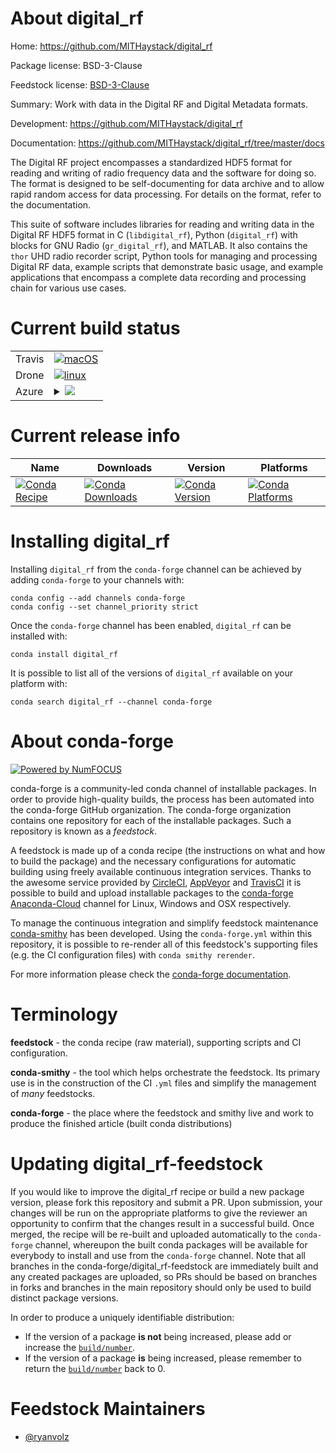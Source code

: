 About digital_rf
================

Home: https://github.com/MITHaystack/digital_rf

Package license: BSD-3-Clause

Feedstock license: [BSD-3-Clause](https://github.com/conda-forge/digital_rf-feedstock/blob/master/LICENSE.txt)

Summary: Work with data in the Digital RF and Digital Metadata formats.

Development: https://github.com/MITHaystack/digital_rf

Documentation: https://github.com/MITHaystack/digital_rf/tree/master/docs

The Digital RF project encompasses a standardized HDF5 format for reading
and writing of radio frequency data and the software for doing so. The
format is designed to be self-documenting for data archive and to allow
rapid random access for data processing. For details on the format, refer
to the documentation.

This suite of software includes libraries for reading and writing data in
the Digital RF HDF5 format in C (``libdigital_rf``), Python
(``digital_rf``) with blocks for GNU Radio (``gr_digital_rf``), and
MATLAB. It also contains the `thor` UHD radio recorder script, Python
tools for managing and processing Digital RF data, example scripts that
demonstrate basic usage, and example applications that encompass a
complete data recording and processing chain for various use cases.


Current build status
====================


<table><tr>
    <td>Travis</td>
    <td>
      <a href="https://travis-ci.com/conda-forge/digital_rf-feedstock">
        <img alt="macOS" src="https://img.shields.io/travis/com/conda-forge/digital_rf-feedstock/master.svg?label=macOS">
      </a>
    </td>
  </tr><tr>
    <td>Drone</td>
    <td>
      <a href="https://cloud.drone.io/conda-forge/digital_rf-feedstock">
        <img alt="linux" src="https://img.shields.io/drone/build/conda-forge/digital_rf-feedstock/master.svg?label=Linux">
      </a>
    </td>
  </tr>
    
  <tr>
    <td>Azure</td>
    <td>
      <details>
        <summary>
          <a href="https://dev.azure.com/conda-forge/feedstock-builds/_build/latest?definitionId=8689&branchName=master">
            <img src="https://dev.azure.com/conda-forge/feedstock-builds/_apis/build/status/digital_rf-feedstock?branchName=master">
          </a>
        </summary>
        <table>
          <thead><tr><th>Variant</th><th>Status</th></tr></thead>
          <tbody><tr>
              <td>linux_64_numpy1.18python3.7.____cpython</td>
              <td>
                <a href="https://dev.azure.com/conda-forge/feedstock-builds/_build/latest?definitionId=8689&branchName=master">
                  <img src="https://dev.azure.com/conda-forge/feedstock-builds/_apis/build/status/digital_rf-feedstock?branchName=master&jobName=linux&configuration=linux_64_numpy1.18python3.7.____cpython" alt="variant">
                </a>
              </td>
            </tr><tr>
              <td>linux_64_numpy1.18python3.8.____cpython</td>
              <td>
                <a href="https://dev.azure.com/conda-forge/feedstock-builds/_build/latest?definitionId=8689&branchName=master">
                  <img src="https://dev.azure.com/conda-forge/feedstock-builds/_apis/build/status/digital_rf-feedstock?branchName=master&jobName=linux&configuration=linux_64_numpy1.18python3.8.____cpython" alt="variant">
                </a>
              </td>
            </tr><tr>
              <td>linux_64_numpy1.19python3.9.____cpython</td>
              <td>
                <a href="https://dev.azure.com/conda-forge/feedstock-builds/_build/latest?definitionId=8689&branchName=master">
                  <img src="https://dev.azure.com/conda-forge/feedstock-builds/_apis/build/status/digital_rf-feedstock?branchName=master&jobName=linux&configuration=linux_64_numpy1.19python3.9.____cpython" alt="variant">
                </a>
              </td>
            </tr><tr>
              <td>linux_aarch64_numpy1.18python3.7.____cpython</td>
              <td>
                <a href="https://dev.azure.com/conda-forge/feedstock-builds/_build/latest?definitionId=8689&branchName=master">
                  <img src="https://dev.azure.com/conda-forge/feedstock-builds/_apis/build/status/digital_rf-feedstock?branchName=master&jobName=linux&configuration=linux_aarch64_numpy1.18python3.7.____cpython" alt="variant">
                </a>
              </td>
            </tr><tr>
              <td>linux_aarch64_numpy1.18python3.8.____cpython</td>
              <td>
                <a href="https://dev.azure.com/conda-forge/feedstock-builds/_build/latest?definitionId=8689&branchName=master">
                  <img src="https://dev.azure.com/conda-forge/feedstock-builds/_apis/build/status/digital_rf-feedstock?branchName=master&jobName=linux&configuration=linux_aarch64_numpy1.18python3.8.____cpython" alt="variant">
                </a>
              </td>
            </tr><tr>
              <td>linux_aarch64_numpy1.19python3.9.____cpython</td>
              <td>
                <a href="https://dev.azure.com/conda-forge/feedstock-builds/_build/latest?definitionId=8689&branchName=master">
                  <img src="https://dev.azure.com/conda-forge/feedstock-builds/_apis/build/status/digital_rf-feedstock?branchName=master&jobName=linux&configuration=linux_aarch64_numpy1.19python3.9.____cpython" alt="variant">
                </a>
              </td>
            </tr><tr>
              <td>linux_ppc64le_numpy1.18python3.7.____cpython</td>
              <td>
                <a href="https://dev.azure.com/conda-forge/feedstock-builds/_build/latest?definitionId=8689&branchName=master">
                  <img src="https://dev.azure.com/conda-forge/feedstock-builds/_apis/build/status/digital_rf-feedstock?branchName=master&jobName=linux&configuration=linux_ppc64le_numpy1.18python3.7.____cpython" alt="variant">
                </a>
              </td>
            </tr><tr>
              <td>linux_ppc64le_numpy1.18python3.8.____cpython</td>
              <td>
                <a href="https://dev.azure.com/conda-forge/feedstock-builds/_build/latest?definitionId=8689&branchName=master">
                  <img src="https://dev.azure.com/conda-forge/feedstock-builds/_apis/build/status/digital_rf-feedstock?branchName=master&jobName=linux&configuration=linux_ppc64le_numpy1.18python3.8.____cpython" alt="variant">
                </a>
              </td>
            </tr><tr>
              <td>linux_ppc64le_numpy1.19python3.9.____cpython</td>
              <td>
                <a href="https://dev.azure.com/conda-forge/feedstock-builds/_build/latest?definitionId=8689&branchName=master">
                  <img src="https://dev.azure.com/conda-forge/feedstock-builds/_apis/build/status/digital_rf-feedstock?branchName=master&jobName=linux&configuration=linux_ppc64le_numpy1.19python3.9.____cpython" alt="variant">
                </a>
              </td>
            </tr><tr>
              <td>osx_64_numpy1.18python3.7.____cpython</td>
              <td>
                <a href="https://dev.azure.com/conda-forge/feedstock-builds/_build/latest?definitionId=8689&branchName=master">
                  <img src="https://dev.azure.com/conda-forge/feedstock-builds/_apis/build/status/digital_rf-feedstock?branchName=master&jobName=osx&configuration=osx_64_numpy1.18python3.7.____cpython" alt="variant">
                </a>
              </td>
            </tr><tr>
              <td>osx_64_numpy1.18python3.8.____cpython</td>
              <td>
                <a href="https://dev.azure.com/conda-forge/feedstock-builds/_build/latest?definitionId=8689&branchName=master">
                  <img src="https://dev.azure.com/conda-forge/feedstock-builds/_apis/build/status/digital_rf-feedstock?branchName=master&jobName=osx&configuration=osx_64_numpy1.18python3.8.____cpython" alt="variant">
                </a>
              </td>
            </tr><tr>
              <td>osx_64_numpy1.19python3.9.____cpython</td>
              <td>
                <a href="https://dev.azure.com/conda-forge/feedstock-builds/_build/latest?definitionId=8689&branchName=master">
                  <img src="https://dev.azure.com/conda-forge/feedstock-builds/_apis/build/status/digital_rf-feedstock?branchName=master&jobName=osx&configuration=osx_64_numpy1.19python3.9.____cpython" alt="variant">
                </a>
              </td>
            </tr><tr>
              <td>osx_arm64_python3.8.____cpython</td>
              <td>
                <a href="https://dev.azure.com/conda-forge/feedstock-builds/_build/latest?definitionId=8689&branchName=master">
                  <img src="https://dev.azure.com/conda-forge/feedstock-builds/_apis/build/status/digital_rf-feedstock?branchName=master&jobName=osx&configuration=osx_arm64_python3.8.____cpython" alt="variant">
                </a>
              </td>
            </tr><tr>
              <td>osx_arm64_python3.9.____cpython</td>
              <td>
                <a href="https://dev.azure.com/conda-forge/feedstock-builds/_build/latest?definitionId=8689&branchName=master">
                  <img src="https://dev.azure.com/conda-forge/feedstock-builds/_apis/build/status/digital_rf-feedstock?branchName=master&jobName=osx&configuration=osx_arm64_python3.9.____cpython" alt="variant">
                </a>
              </td>
            </tr><tr>
              <td>win_64_numpy1.18python3.7.____cpython</td>
              <td>
                <a href="https://dev.azure.com/conda-forge/feedstock-builds/_build/latest?definitionId=8689&branchName=master">
                  <img src="https://dev.azure.com/conda-forge/feedstock-builds/_apis/build/status/digital_rf-feedstock?branchName=master&jobName=win&configuration=win_64_numpy1.18python3.7.____cpython" alt="variant">
                </a>
              </td>
            </tr><tr>
              <td>win_64_numpy1.18python3.8.____cpython</td>
              <td>
                <a href="https://dev.azure.com/conda-forge/feedstock-builds/_build/latest?definitionId=8689&branchName=master">
                  <img src="https://dev.azure.com/conda-forge/feedstock-builds/_apis/build/status/digital_rf-feedstock?branchName=master&jobName=win&configuration=win_64_numpy1.18python3.8.____cpython" alt="variant">
                </a>
              </td>
            </tr><tr>
              <td>win_64_numpy1.19python3.9.____cpython</td>
              <td>
                <a href="https://dev.azure.com/conda-forge/feedstock-builds/_build/latest?definitionId=8689&branchName=master">
                  <img src="https://dev.azure.com/conda-forge/feedstock-builds/_apis/build/status/digital_rf-feedstock?branchName=master&jobName=win&configuration=win_64_numpy1.19python3.9.____cpython" alt="variant">
                </a>
              </td>
            </tr>
          </tbody>
        </table>
      </details>
    </td>
  </tr>
</table>

Current release info
====================

| Name | Downloads | Version | Platforms |
| --- | --- | --- | --- |
| [![Conda Recipe](https://img.shields.io/badge/recipe-digital_rf-green.svg)](https://anaconda.org/conda-forge/digital_rf) | [![Conda Downloads](https://img.shields.io/conda/dn/conda-forge/digital_rf.svg)](https://anaconda.org/conda-forge/digital_rf) | [![Conda Version](https://img.shields.io/conda/vn/conda-forge/digital_rf.svg)](https://anaconda.org/conda-forge/digital_rf) | [![Conda Platforms](https://img.shields.io/conda/pn/conda-forge/digital_rf.svg)](https://anaconda.org/conda-forge/digital_rf) |

Installing digital_rf
=====================

Installing `digital_rf` from the `conda-forge` channel can be achieved by adding `conda-forge` to your channels with:

```
conda config --add channels conda-forge
conda config --set channel_priority strict
```

Once the `conda-forge` channel has been enabled, `digital_rf` can be installed with:

```
conda install digital_rf
```

It is possible to list all of the versions of `digital_rf` available on your platform with:

```
conda search digital_rf --channel conda-forge
```


About conda-forge
=================

[![Powered by NumFOCUS](https://img.shields.io/badge/powered%20by-NumFOCUS-orange.svg?style=flat&colorA=E1523D&colorB=007D8A)](http://numfocus.org)

conda-forge is a community-led conda channel of installable packages.
In order to provide high-quality builds, the process has been automated into the
conda-forge GitHub organization. The conda-forge organization contains one repository
for each of the installable packages. Such a repository is known as a *feedstock*.

A feedstock is made up of a conda recipe (the instructions on what and how to build
the package) and the necessary configurations for automatic building using freely
available continuous integration services. Thanks to the awesome service provided by
[CircleCI](https://circleci.com/), [AppVeyor](https://www.appveyor.com/)
and [TravisCI](https://travis-ci.com/) it is possible to build and upload installable
packages to the [conda-forge](https://anaconda.org/conda-forge)
[Anaconda-Cloud](https://anaconda.org/) channel for Linux, Windows and OSX respectively.

To manage the continuous integration and simplify feedstock maintenance
[conda-smithy](https://github.com/conda-forge/conda-smithy) has been developed.
Using the ``conda-forge.yml`` within this repository, it is possible to re-render all of
this feedstock's supporting files (e.g. the CI configuration files) with ``conda smithy rerender``.

For more information please check the [conda-forge documentation](https://conda-forge.org/docs/).

Terminology
===========

**feedstock** - the conda recipe (raw material), supporting scripts and CI configuration.

**conda-smithy** - the tool which helps orchestrate the feedstock.
                   Its primary use is in the construction of the CI ``.yml`` files
                   and simplify the management of *many* feedstocks.

**conda-forge** - the place where the feedstock and smithy live and work to
                  produce the finished article (built conda distributions)


Updating digital_rf-feedstock
=============================

If you would like to improve the digital_rf recipe or build a new
package version, please fork this repository and submit a PR. Upon submission,
your changes will be run on the appropriate platforms to give the reviewer an
opportunity to confirm that the changes result in a successful build. Once
merged, the recipe will be re-built and uploaded automatically to the
`conda-forge` channel, whereupon the built conda packages will be available for
everybody to install and use from the `conda-forge` channel.
Note that all branches in the conda-forge/digital_rf-feedstock are
immediately built and any created packages are uploaded, so PRs should be based
on branches in forks and branches in the main repository should only be used to
build distinct package versions.

In order to produce a uniquely identifiable distribution:
 * If the version of a package **is not** being increased, please add or increase
   the [``build/number``](https://docs.conda.io/projects/conda-build/en/latest/resources/define-metadata.html#build-number-and-string).
 * If the version of a package **is** being increased, please remember to return
   the [``build/number``](https://docs.conda.io/projects/conda-build/en/latest/resources/define-metadata.html#build-number-and-string)
   back to 0.

Feedstock Maintainers
=====================

* [@ryanvolz](https://github.com/ryanvolz/)


